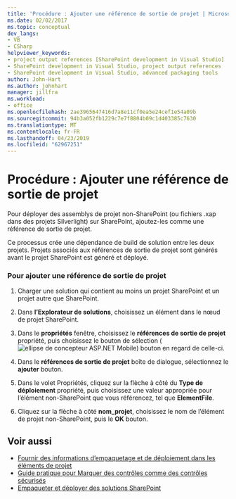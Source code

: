```yaml
---
title: 'Procédure : Ajouter une référence de sortie de projet | Microsoft Docs'
ms.date: 02/02/2017
ms.topic: conceptual
dev_langs:
- VB
- CSharp
helpviewer_keywords:
- project output references [SharePoint development in Visual Studio]
- SharePoint development in Visual Studio, project output references
- SharePoint development in Visual Studio, advanced packaging tools
author: John-Hart
ms.author: johnhart
manager: jillfra
ms.workload:
- office
ms.openlocfilehash: 2ae3965647416d7a8e11cf0ea5e24cef1e54a09b
ms.sourcegitcommit: 94b3a052fb1229c7e7f8804b09c1d403385c7630
ms.translationtype: MT
ms.contentlocale: fr-FR
ms.lasthandoff: 04/23/2019
ms.locfileid: "62967251"
---
```

# <a name="how-to-add-a-project-output-reference"></a>Procédure : Ajouter une référence de sortie de projet
  Pour déployer des assemblys de projet non-SharePoint (ou fichiers .xap dans des projets Silverlight) sur SharePoint, ajoutez-les comme une référence de sortie de projet.

 Ce processus crée une dépendance de build de solution entre les deux projets. Projets associés aux références de sortie de projet sont générés avant le projet SharePoint est généré et déployé.

### <a name="to-add-a-project-output-reference"></a>Pour ajouter une référence de sortie de projet

1. Charger une solution qui contient au moins un projet SharePoint et un projet autre que SharePoint.

2. Dans **l’Explorateur de solutions**, choisissez un élément dans le nœud de projet SharePoint.

3. Dans le **propriétés** fenêtre, choisissez le **références de sortie de projet** propriété, puis choisissez le bouton de sélection (![ellipse de concepteur ASP.NET Mobile](../sharepoint/media/mwellipsis.gif "ASP. Ellipse de NET Mobile concepteur")) bouton en regard de celle-ci.

4. Dans le **références de sortie de projet** boîte de dialogue, sélectionnez le **ajouter** bouton.

5. Dans le volet Propriétés, cliquez sur la flèche à côté du **Type de déploiement** propriété, puis choisissez une valeur appropriée pour l’élément non-SharePoint que vous référencez, tel que **ElementFile**.

6. Cliquez sur la flèche à côté **nom_projet**, choisissez le nom de l’élément de projet non-SharePoint, puis le **OK** bouton.

## <a name="see-also"></a>Voir aussi
- [Fournir des informations d’empaquetage et de déploiement dans les éléments de projet](../sharepoint/providing-packaging-and-deployment-information-in-project-items.md)
- [Guide pratique pour Marquer des contrôles comme des contrôles sécurisés](../sharepoint/how-to-mark-controls-as-safe-controls.md)
- [Empaqueter et déployer des solutions SharePoint](../sharepoint/packaging-and-deploying-sharepoint-solutions.md)
